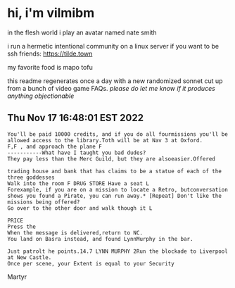 # hi, i'm vilmibm

in the flesh world i play an avatar named nate smith

i run a hermetic intentional community on a linux server if you want to be ssh friends: https://tilde.town

my favorite food is mapo tofu

this readme regenerates once a day with a new randomized sonnet cut up from a bunch of video game FAQs.
_please do let me know if it produces anything objectionable_

## Thu Nov 17 16:48:01 EST 2022

    You'll be paid 10000 credits, and if you do all fourmissions you'll be allowed access to the library.Toth will be at Nav 3 at Oxford.
    F,F , and approach the plane F
    -----------What have I taught you bad dudes?
    They pay less than the Merc Guild, but they are alsoeasier.Offered
    
    trading house and bank that has claims to be a statue of each of the three goddesses
    Walk into the room F DRUG STORE Have a seat L
    Forexample, if you are on a mission to locate a Retro, butconversation shows you found a Pirate, you can run away.* [Repeat] Don't like the missions being offered?
    Go over to the other door and walk though it L
    
    PRICE
    Press the
    When the message is delivered,return to NC.
    You land on Basra instead, and found LynnMurphy in the bar.
    
    Just patrolt he points.14.7 LYNN MURPHY 2Run the blockade to Liverpool at New Castle.
    Once per scene, your Extent is equal to your Security Martyr
